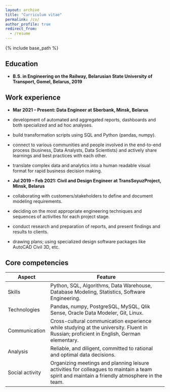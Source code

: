 ```yaml
---
layout: archive
title: "Curriculum vitae"
permalink: /cv/
author_profile: true
redirect_from:
  - /resume
---
```


{% include base_path %}


## Education

* **B.S. in Engineering on the Railway, Belarusian State University of Transport, Gomel, Belarus, 2019**


## Work experience

* **Mar 2021 – Present: Data Engineer at Sberbank, Minsk, Belarus**

* development of automated and aggregated reports, dashboards and both specialized and ad hoc analyses.
* build transformation scripts using SQL and Python (pandas, numpy).
* connect to various communities and people involved in the end-to-end process (business, Data Analysts, Data Scientists) and actively share learnings and best practices with each other.
* translate complex data and analytics into a human readable visual format for rapid business decision making.

* **Jul 2019 – Feb 2021: Civil and Design Engineer at TransSoyuzProject, Minsk, Belarus**

 * сollaborating with customers/stakeholders to define and document  modeling requirements.
 * deciding on the most appropriate engineering techniques and sequences of activities for each project stage.
 * conduct research and preparation of reports, and present findings and results to clients.
 * drawing plans; using specialized design software packages like AutoCAD Civil 3D, etc.



## Core competencies


| Aspect | Feature |
| ------ | ------ |
| Skills | Python,  SQL, Algorithms,  Data Warehouse, Database Modeling, Statistics, Software Engineering.|
| Technologies | Pandas, numpy, PostgreSQL, MySQL, Qlik Sense, Oracle Data Modeler, Git, Linux.|
| Communication | Cross-cultural communication experience while studying at the university. Fluent in Russian; proficient in English, German elementary.|
| Analysis | Reliable, and diligent, committed to rational and optimal data decisions. |
| Social activity | Organizing meetings and planning leisure activities for colleagues to maintain a team spirit and maintain a friendly atmosphere in the team. |
